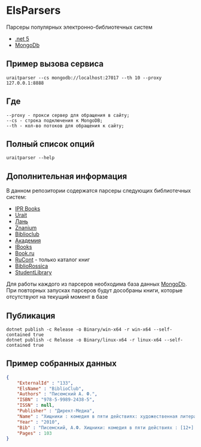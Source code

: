 # ElsParsers
Парсеры популярных электронно-библиотечных систем

* [.net 5](https://dotnet.microsoft.com/download/dotnet/5.0) 
* [MongoDb](https://www.mongodb.com/)

## Пример вызова сервиса
```
uraitparser --cs mongodb://localhost:27017 --th 10 --proxy 127.0.0.1:8888
```

## Где 
```
--proxy - прокси сервер для обращения в сайту;
--cs - строка подключения к MongoDB;
--th - кол-во потоков для обращения к сайту;
```

## Полный список опций 

```
uraitparser --help
```

## Дополнительная информация 
В данном репозитории содержатся парсеры следующих библиотечных систем:
* [IPR Books](http://www.iprbookshop.ru/)
* [Urait](https://urait.ru/)
* [Лань](https://lanbook.com/)
* [Znanium](https://znanium.com/)
* [Biblioclub](https://biblioclub.ru/)
* [Академия](https://academia-moscow.ru/)
* [IBooks](https://ibooks.ru/)
* [Book.ru](https://book.ru/)
* [RuCont](https://lib.rucont.ru/) - только каталог книг
* [BiblioRossica](http://www.bibliorossica.com/)
* [StudentLibrary](https://www.studentlibrary.ru/)

Для работы каждого из парсеров необходима база данных [MongoDb](https://www.mongodb.com/).
При повторных запусках парсеров будут дособраны книги, которые отсутствуют на текущий момент в базе

## Публикация
```
dotnet publish -c Release -o Binary/win-x64 -r win-x64 --self-contained true
dotnet publish -c Release -o Binary/linux-x64 -r linux-x64 --self-contained true
```

## Пример собранных данных
```json
{ 
    "ExternalId" : "133", 
    "ElsName" : "BiblioClub", 
    "Authors" : "Писемский А. Ф.", 
    "ISBN" : "978-5-9989-2438-5", 
    "ISSN" : null, 
    "Publisher" : "Директ-Медиа", 
    "Name" : "Хищники : комедия в пяти действиях: художественная литература", 
    "Year" : "2010", 
    "Bib" : "Писемский, А.Ф. Хищники: комедия в пяти действиях : [12+] / А.Ф.&nbsp;Писемский. – Москва : Директ-Медиа, 2010. – 103 с. – Режим доступа: по подписке. – URL: <a href='https://biblioclub.ru/index.php?page=book&id=133'>https://biblioclub.ru/index.php?page=book&id=133</a> (дата обращения: 06.02.2021). – ISBN 978-5-9989-2438-5. – Текст : электронный.<!--T--><!--T-->", 
    "Pages" : 103
}
```

